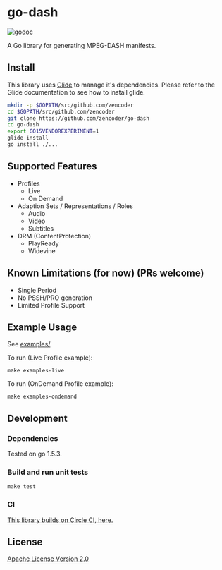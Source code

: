 # go-dash

[![godoc](https://godoc.org/github.com/zencoder/go-dash/mpd?status.svg)](http://godoc.org/github.com/zencoder/go-dash/mpd)

A Go library for generating MPEG-DASH manifests.

## Install

This library uses [Glide](https://github.com/Masterminds/glide) to manage it's dependencies. Please refer to the Glide documentation to see how to install glide.

```bash
mkdir -p $GOPATH/src/github.com/zencoder
cd $GOPATH/src/github.com/zencoder
git clone https://github.com/zencoder/go-dash
cd go-dash
export GO15VENDOREXPERIMENT=1
glide install
go install ./...
```

## Supported Features

* Profiles
  * Live
  * On Demand
* Adaption Sets / Representations / Roles
  * Audio
  * Video
  * Subtitles
* DRM (ContentProtection)
  * PlayReady
  * Widevine

## Known Limitations (for now) (PRs welcome)

* Single Period
* No PSSH/PRO generation
* Limited Profile Support

## Example Usage

See [examples/](https://github.com/zencoder/go-dash/tree/master/examples)

To run (Live Profile example):
```
make examples-live
```

To run (OnDemand Profile example):
```
make examples-ondemand
```

## Development

### Dependencies

Tested on go 1.5.3.

### Build and run unit tests

    make test

### CI

[This library builds on Circle CI, here.](https://circleci.com/gh/zencoder/go-dash/)

## License

[Apache License Version 2.0](LICENSE)
